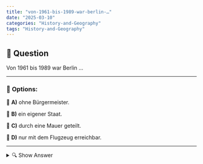 ```yaml
---
title: "von-1961-bis-1989-war-berlin-…"
date: "2025-03-10"
categories: "History-and-Geography"
tags: "History-and-Geography"
---
```


## 📌 **Question**

Von 1961 bis 1989 war Berlin …



---

### 📝 **Options:**

🔘 **A)** ohne Bürgermeister.

🔘 **B)** ein eigener Staat.

🔘 **C)** durch eine Mauer geteilt.

🔘 **D)** nur mit dem Flugzeug erreichbar.

---

<details>
  <summary>🔍 Show Answer</summary>

  <p>
💡  <b>Correct Answer:</b>  c
  </p>
  <p>
    📖<b>Explanation:</b>
    Between 1961 and 1989, Berlin was a central symbol of the Cold War. In 1961, East Germany erected the Berlin Wall to prevent its citizens from fleeing to West Berlin and, by extension, to West Germany and other Western countries. This wall physically and ideologically divided the city into East Berlin (controlled by the Soviet-aligned East Germany) and West Berlin (a Western enclave). The Berlin Wall became a powerful emblem of the division between the communist Eastern Bloc and the democratic West, affecting the lives of Berliners and international relations until its fall in 1989.
  </p>
</details>
